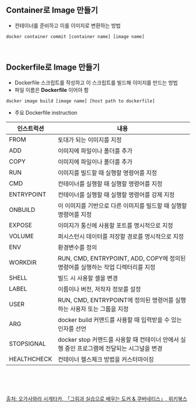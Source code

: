 <br />

## Container로 Image 만들기

- 컨테이너를 준비하고 이를 이미지로 변환하는 방법

```docker
docker container commit [container name] [image name]
```

<br />

## Dockerfile로 Image 만들기

- Dockerfile 스크립트를 작성하고 이 스크립트를 빌드해 이미지를 만드는 방법
- 파일 이름은 **Dockerfile** 이어야 함

```docker
docker image build [image name] [host path to dockerfile]
```

<p></p>

- 주요 Dockerfile instruction

| 인스트럭션  | 내용                                                                                       |
| ----------- | ------------------------------------------------------------------------------------------ |
| FROM        | 토대가 되는 이미지를 지정                                                                  |
| ADD         | 이미지에 파일이나 폴더를 추가                                                              |
| COPY        | 이미지에 파일이나 폴더를 추가                                                              |
| RUN         | 이미지를 빌드할 때 실행할 명령어를 지정                                                    |
| CMD         | 컨테이너를 실행할 때 실행할 명령어를 지정                                                  |
| ENTRYPOINT  | 컨테이너를 실행할 때 실행할 명령어를 강제 지정                                             |
| ONBUILD     | 이 이미지를 기반으로 다른 이미지를 빌드할 때 실행할 명령어를 지정                          |
| EXPOSE      | 이미지가 통신에 사용할 포트를 명시적으로 지정                                              |
| VOLUME      | 퍼시스턴시 데이터를 저장할 경로를 명시적으로 지정                                          |
| ENV         | 환경변수를 정의                                                                            |
| WORKDIR     | RUN, CMD, ENTRYPOINT, ADD, COPY에 정의된 명령어를 실행하는 작업 디렉터리를 지정            |
| SHELL       | 빌드 시 사용할 셸을 변경                                                                   |
| LABEL       | 이름이나 버전, 저작자 정보를 설정                                                          |
| USER        | RUN, CMD, ENTRYPOINT에 정의된 명령어를 실행하는 사용자 또는 그룹을 지정                    |
| ARG         | docker build 커맨드를 사용할 때 입력받을 수 있는 인자를 선언                               |
| STOPSIGNAL  | docker stop 커맨드를 사용할 때 컨테이너 안에서 실행 중인 프로그램에 전달되는 시그널을 변경 |
| HEALTHCHECK | 컨테이너 헬스체크 방법을 커스터마이징                                                      |

<br />
<br />
<br />

[출처: 오가사와라 시게타카, 「그림과 실습으로 배우는 도커 & 쿠버네티스」, 위키북스](https://wikibook.co.kr/dkkb/)

<br />
